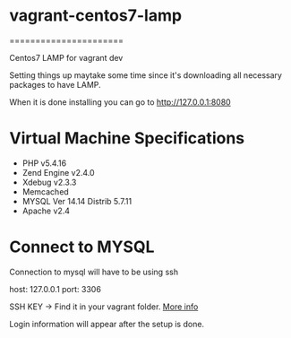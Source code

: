 # vagrant-centos7-lamp
======================

Centos7 LAMP for vagrant dev

Setting things up maytake some time since it's downloading all necessary packages to have LAMP.

When it is done installing you can go to http://127.0.0.1:8080

Virtual Machine Specifications
==============================

- PHP v5.4.16 
- Zend Engine v2.4.0
- Xdebug v2.3.3
- Memcached
- MYSQL Ver 14.14 Distrib 5.7.11
- Apache v2.4

Connect to MYSQL
================

Connection to mysql will have to be using ssh

host: 127.0.0.1
port: 3306

SSH KEY -> Find it in your vagrant folder. [More info](https://github.com/Varying-Vagrant-Vagrants/VVV/wiki/Connect-to-Your-Vagrant-Virtual-Machine-with-PuTTY)

Login information will appear after the setup is done.

